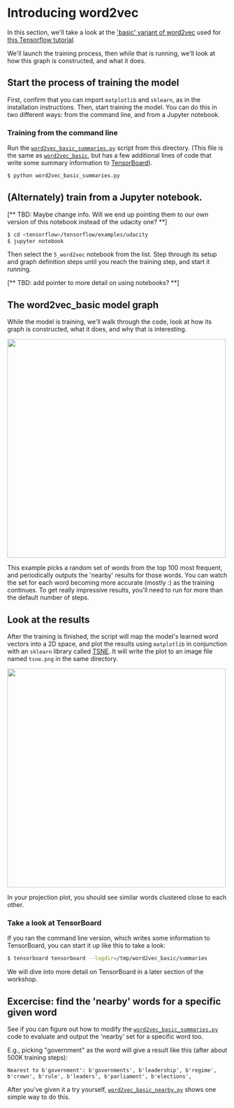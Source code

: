 
# Introducing word2vec

In this section, we'll take a look at the ['basic' variant of word2vec](https://github.com/tensorflow/tensorflow/blob/master/tensorflow/examples/tutorials/word2vec/word2vec_basic.py) used for [this Tensorflow tutorial](https://www.tensorflow.org/versions/r0.8/tutorials/word2vec/index.html#vector-representations-of-words).

We'll launch the training process, then while that is running, we'll look at how this graph is constructed, and what it does.

## Start the process of training the model

First, confirm that you can import `matplotlib` and `sklearn`, as in the installation instructions.
Then, start training the model. You can do this in two different ways: from the command line, and from a Jupyter notebook.

### Training from the command line

Run the [`word2vec_basic_summaries.py`](word2vec_basic_summaries.py) script from this directory. (This file is the same as [`word2vec_basic`](https://github.com/tensorflow/tensorflow/blob/master/tensorflow/examples/tutorials/word2vec/word2vec_basic.py), but has a few additional lines of code that write some summary information to [TensorBoard](https://www.tensorflow.org/versions/r0.8/how_tos/summaries_and_tensorboard/index.html)).

```sh
$ python word2vec_basic_summaries.py
```


## (Alternately) train from a Jupyter notebook.

[** TBD: Maybe change info. Will we end up pointing them to our own version of this notebook instead of the udacity one? **]

```sh
$ cd <tensorflow>/tensorflow/examples/udacity
$ jupyter notebook
```

Then select the `5_word2vec` notebook from the list.
Step through its setup and graph definition steps until you reach the training step, and start it running.

[** TBD: add pointer to more detail on using notebooks? **]

## The word2vec_basic model graph

While the model is training, we'll walk through the code, look at how its graph is constructed, what it does, and why that is interesting.

<a href="https://storage.googleapis.com/oscon-tf-workshop-materials/images/word2vec_basic.png" target="_blank"><img src="https://storage.googleapis.com/oscon-tf-workshop-materials/images/word2vec_basic.png" width="500"/></a>

This example picks a random set of words from the top 100 most frequent, and periodically outputs the 'nearby' results for those words.  You can watch the set for each word becoming more accurate (mostly :) as the training continues. To get really impressive results, you'll need to run for more than the default number of steps.

## Look at the results

After the training is finished, the script will map the model's learned word vectors into a 2D space, and plot the results using `matplotlib` in conjunction with an `sklearn` library called
[TSNE](https://lvdmaaten.github.io/tsne/).
It will write the plot to an image file named `tsne.png` in the same directory.

<a href="https://amy-jo.storage.googleapis.com/images/tf-workshop/tsne.png" target="_blank"><img src="https://amy-jo.storage.googleapis.com/images/tf-workshop/tsne.png" width="500"/></a>

In your projection plot, you should see similar words clustered close to each other.

### Take a look at TensorBoard

If you ran the command line version, which writes some information to TensorBoard, you can start it up like this to take a look:

```sh
$ tensorboard tensorboard --logdir=/tmp/word2vec_basic/summaries
```

We will dive into more detail on TensorBoard in a later section of the workshop.

## Excercise: find the 'nearby' words for a specific given word

See if you can figure out how to modify the [`word2vec_basic_summaries.py`](word2vec_basic_summaries.py) code to evaluate and output the 'nearby' set for a specific word too.

E.g., picking "government" as the word will give a result like this (after about 500K training steps):

```
Nearest to b'government': b'governments', b'leadership', b'regime', b'crown', b'rule', b'leaders', b'parliament', b'elections',
```

After you've given it a try yourself, [`word2vec_basic_nearby.py`](word2vec_basic_nearby.py) shows one simple way to do this.


